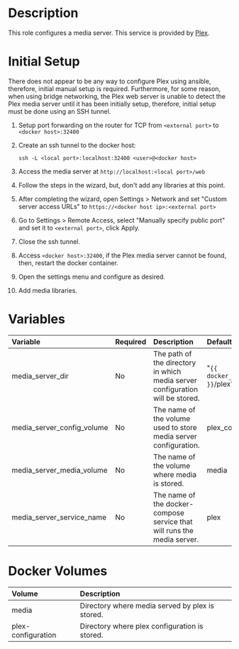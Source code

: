 # Description

This role configures a media server.  This service is provided by [Plex](http://www.plex.tv).

# Initial Setup

There does not appear to be any way to configure Plex using ansible, therefore, initial manual setup is required.
Furthermore, for some reason, when using bridge networking, the Plex web server is unable to detect the Plex media
server until it has been initially setup, therefore, initial setup must be done using an SSH tunnel.

1. Setup port forwarding on the router for TCP from `<external port>` to `<docker host>:32400`
1. Create an ssh tunnel to the docker host:

    `ssh -L <local port>:localhost:32400 <user>@<docker host>`

1. Access the media server at `http://localhost:<local port>/web`
1. Follow the steps in the wizard, but, don't add any libraries at this point.
1. After completing the wizard, open Settings > Network and set "Custom server access URLs" to 
   `https://<docker host ip>:<external port>`
1. Go to Settings > Remote Access, select "Manually specify public port" and set it to `<external port>`, click Apply.
1. Close the ssh tunnel.
1. Access `<docker host>:32400`, if the Plex media server cannot be found, then, restart the docker container.
1. Open the settings menu and configure as desired.
1. Add media libraries.

# Variables

| Variable                   | Required | Description                                                                   | Default                           |
|:---------------------------|:---------|:------------------------------------------------------------------------------|:----------------------------------|
| media_server_dir           | No       | The path of the directory in which media server configuration will be stored. | "`{{ docker_compose_dir }}`/plex" |
| media_server_config_volume | No       | The name of the volume used to store media server configuration.              | plex_config                       |
| media_server_media_volume  | No       | The name of the volume where media is stored.                                 | media                             |
| media_server_service_name  | No       | The name of the docker-compose service that will runs the media server.       | plex                              |

# Docker Volumes

 | Volume             | Description                                     |
|:-------------------|:------------------------------------------------|
 | media              | Directory where media served by plex is stored. |
 | plex-configuration | Directory where plex configuration is stored.   |

